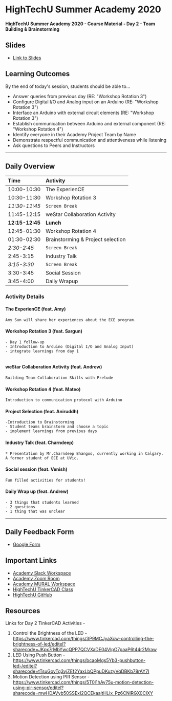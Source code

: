 # HighTechU Summer Academy 2020

**HighTechU Summer Academy 2020 - Course Material - Day 2 - Team Building & Brainstorming**

## Slides

* [Link to Slides](Link)

## Learning Outcomes
By the end of today's session, students should be able to...
* Answer queries from previous day (RE: "Workshop Rotation 3")
* Configure Digital I/O and Analog input on an Arduino (RE: "Workshop Rotation 3")
* Interface an Arduino with external circuit elements (RE: "Workshop Rotation 3")
* Establish communication between Arduino and external component (RE: "Workshop Rotation 4")
* Identify everyone in their Academy Project Team by Name
* Demonstrate respectful communication and attentiveness while listening
* Ask questions to Peers and Instructors 

---

## Daily Overview

|Time|Activity|
|:---|:---|
|10:00-10:30| The ExperienCE|
|10:30-11:30| Workshop Rotation 3| 
|*11:30-11:45*|`Screen Break`|
|11:45-12:15| weStar Collaboration Activity|
|**12:15-12:45**|**Lunch**|
|12:45-01:30| Workshop Rotation 4|
|01:30-02:30|Brainstorming & Project selection|
|*2:30-2:45*|`Screen Break`|
|2:45-3:15| Industry Talk|
|*3:15-3:30*|`Screen Break`|
|3:30-3:45|Social Session|
|3:45-4:00|Daily Wrapup|

###  Activity Details

#### The ExperienCE (feat. Amy)
```
Amy Sun will share her experiences about the ECE program.
```

#### Workshop Rotation 3 (feat. Sargun)
```
- Day 1 follow-up
- Introduction to Arduino (Digital I/O and Analog Input)
- integrate learnings from day 1


```

#### weStar Collaboration Activity (feat. Andrew)
```
Building Team Collaboration Skills with Prelude
```
#### Workshop Rotation 4 (feat. Mateo)
```
Introduction to communication protocol with Arduino
```

#### Project Selection (feat. Aniruddh)
```
-Introduction to Brainstorming
- Student teams brainstorm and choose a topic 
- implement learnings from previous days
```

#### Industry Talk (feat. Charndeep) 
```
* Presentation by Mr.Charndeep Bhangoo, currently working in Calgary. A former student of ECE at UVic.
```

#### Social session (feat. Venish) 
```
Fun filled activities for students!
```
#### Daily Wrap up (feat. Andrew) 
```
- 3 things that students learned
- 2 questions
- 1 thing that was unclear 
```

---

## Daily Feedback Form

* [Google Form](https://forms.gle/6QYUvJgdpayUTzVF9)

## Important Links

* [Academy Slack Workspace](https://hightechuacademy.slack.com/)
* [Academy Zoom Room](https://uvic.zoom.us/j/96555007331?pwd=L0luTWY5ckprWTY4SDR5NHJrNk5XZz09)
* [Academy MURAL Workspace](https://app.mural.co/t/hightechu8022)
* [HighTechU TinkerCAD Class](https://www.tinkercad.com/joinclass/LMX28FG7ZT7Q)
* [HighTechU GitHub](https://github.com/hightechu/hightechu-summer2020) 

## Resources
Links for Day 2 TinkerCAD Activities - 
1. Control the Brightness of the LED - https://www.tinkercad.com/things/3P9MCJyaXcw-controlling-the-brightness-of-led/editel?sharecode=JKpx7rMbYwcQPP7QCVXaDE04VlpO7paaP6t44r2Mraw
2. LED Using Push Button - https://www.tinkercad.com/things/bcaoMgs5Yb3-pushbutton-led-/editel?sharecode=tTsuGovTg3vjZEf2YaxLbQPpuDKuzyVqDBKb78rAY7I
3. Motion Detection using PIR Sensor - https://www.tinkercad.com/things/5T0l1hAy75u-motion-detection-using-pir-sensor/editel?sharecode=mwHDAVyb50SSExI2QCEkaaltHLix_Pz6CNlRGX0ClXY
